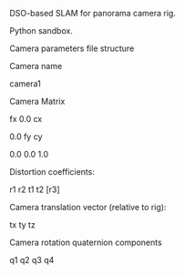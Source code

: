 DSO-based SLAM for panorama camera rig.

Python sandbox.

Camera parameters file structure

Camera name

camera1

Camera Matrix

fx 0.0 cx

0.0 fy cy

0.0 0.0 1.0

Distortion coefficients:

r1 r2 t1 t2 [r3]

Camera translation vector (relative to rig):

tx ty tz

Camera rotation quaternion components

q1 q2 q3 q4